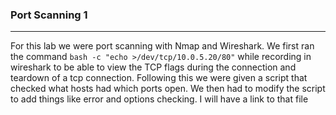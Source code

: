 ### Port Scanning 1
------
For this lab we were port scanning with Nmap and Wireshark. We first ran the command `bash -c "echo >/dev/tcp/10.0.5.20/80"` while recording in wireshark to be 
able to view the TCP flags during the connection and teardown of a tcp connection. Following this we were given a script that checked what hosts had which ports open. We then had to modify the script
to add things like error and options checking. I will have a link to that file 
